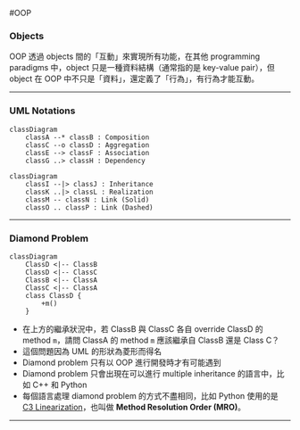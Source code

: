 #OOP 

### Objects

OOP 透過 objects 間的「互動」來實現所有功能，在其他 programming paradigms 中，object 只是一種資料結構（通常指的是 key-value pair），但 object 在 OOP 中不只是「資料」，還定義了「行為」，有行為才能互動。

---

### UML Notations

```mermaid
classDiagram
    classA --* classB : Composition
    classC --o classD : Aggregation
    classE --> classF : Association
    classG ..> classH : Dependency
```

```mermaid
classDiagram
    classI --|> classJ : Inheritance
    classK ..|> classL : Realization
    classM -- classN : Link (Solid)
    classO .. classP : Link (Dashed)
```

---

### Diamond Problem

```mermaid
classDiagram
    ClassD <|-- ClassB
    ClassD <|-- ClassC
    ClassB <|-- ClassA
    ClassC <|-- ClassA
    class ClassD {
        +m()
    }
```

- 在上方的繼承狀況中，若 ClassB 與 ClassC 各自 override ClassD 的 method `m`，請問 ClassA 的 method `m` 應該繼承自 ClassB 還是 Class C？
- 這個問題因為 UML 的形狀為菱形而得名
- Diamond problem 只有以 OOP 進行開發時才有可能遇到
- Diamond problem 只會出現在可以進行 multiple inheritance 的語言中，比如 C++ 和 Python
- 每個語言處理 diamond problem 的方式不盡相同，比如 Python 使用的是 [C3 Linearization](https://en.wikipedia.org/wiki/C3_linearization)，也叫做 **Method Resolution Order (MRO)**。

---
